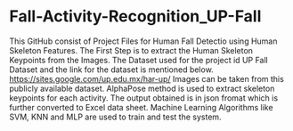 # Fall-Activity-Recognition_UP-Fall
This GitHub consist of Project Files for Human Fall Detectio using Human Skeleton Features.
The First Step is to extract the Human Skeleton Keypoints from the Images. The Dataset used for the project id UP Fall Dataset and the link for the dataset is mentioned below.
https://sites.google.com/up.edu.mx/har-up/
Images can be taken from this publicly available dataset.
AlphaPose method is used to extract skeleton keypoints for each activity. The output obtained is in json fromat which is further converted to Excel data sheet.
Machine Learning Algorithms like SVM, KNN and MLP are used to train and test the system.
